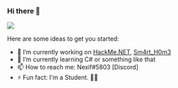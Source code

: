 ### Hi there 👋
![](https://raw.githubusercontent.com/vNexif/ReadMeGifs/main/HakaBoi.gif?token=AH5KBITBMMCA3IVD2MESRKTA4WL5A)

Here are some ideas to get you started:

- 🔭 I’m currently working on [HackMe.NET](https://github.com/vNexif/HackMe.NET), [Sm4rt_H0m3](https://github.com/vNexif/Sm4rt_H0m3)
- 🌱 I’m currently learning C# or something like that
- 📫 How to reach me: Nexif#5803 [Discord]
- ⚡ Fun fact: I'm a Student. 👨‍🎓

